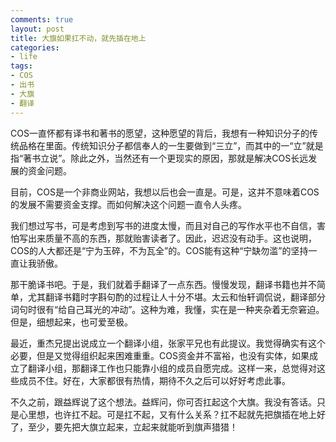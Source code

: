 ```yaml
---
comments: true
layout: post
title: 大旗如果扛不动，就先插在地上
categories:
- life
tags:
- COS
- 出书
- 大旗
- 翻译
---
```


COS一直怀都有译书和著书的愿望，这种愿望的背后，我想有一种知识分子的传统品格在里面。传统知识分子都信奉人的一生要做到“三立”，而其中的一“立”就是指“著书立说”。除此之外，当然还有一个更现实的原因，那就是解决COS长远发展的资金问题。

目前，COS是一个非商业网站，我想以后也会一直是。可是，这并不意味着COS的发展不需要资金支撑。而如何解决这个问题一直令人头疼。

我们想过写书，可是考虑到写书的进度太慢，而且对自己的写作水平也不自信，害怕写出来质量不高的东西，那就贻害读者了。因此，迟迟没有动手。这也说明，COS的人大都还是“宁为玉碎，不为瓦全”的。COS能有这种“宁缺勿滥”的坚持一直让我骄傲。

那干脆译书吧。于是，我们就着手翻译了一点东西。慢慢发现，翻译书籍也并不简单，尤其翻译书籍时字斟句酌的过程让人十分不堪。太云和怡轩调侃说，翻译部分词句时很有“给自己耳光的冲动”。这种为难，我懂，实在是一种夹杂着无奈窘迫。但是，细想起来，也可爱至极。

最近，重杰兄提出说成立一个翻译小组，张家平兄也有此提议。我觉得确实有这个必要，但是又觉得组织起来困难重重。COS资金并不富裕，也没有实体，如果成立了翻译小组，那翻译工作也只能靠小组的成员自愿完成。这样一来，总觉得对这些成员不住。好在，大家都很有热情，期待不久之后可以好好考虑此事。

不久之前，跟益辉说了这个想法。益辉问，你可否扛起这个大旗。我没有答话。只是心里想，也许扛不起。可是扛不起，又有什么关系？扛不起就先把旗插在地上好了，至少，要先把大旗立起来，立起来就能听到旗声猎猎！
